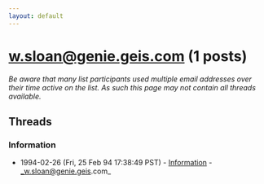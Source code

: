```yaml
---
layout: default
---
```


# w.sloan@genie.geis.com (1 posts)

_Be aware that many list participants used multiple email addresses over their time active on the list. As such this page may not contain all threads available._

## Threads

### Information
+ 1994-02-26 (Fri, 25 Feb 94 17:38:49 PST) - [Information](/archive/1994/02/2bcbbe13d5b72c9b2037378a5eacf933eb3742e260576ac8123a84a0b02292b8) - _w.sloan@genie.geis.com_

